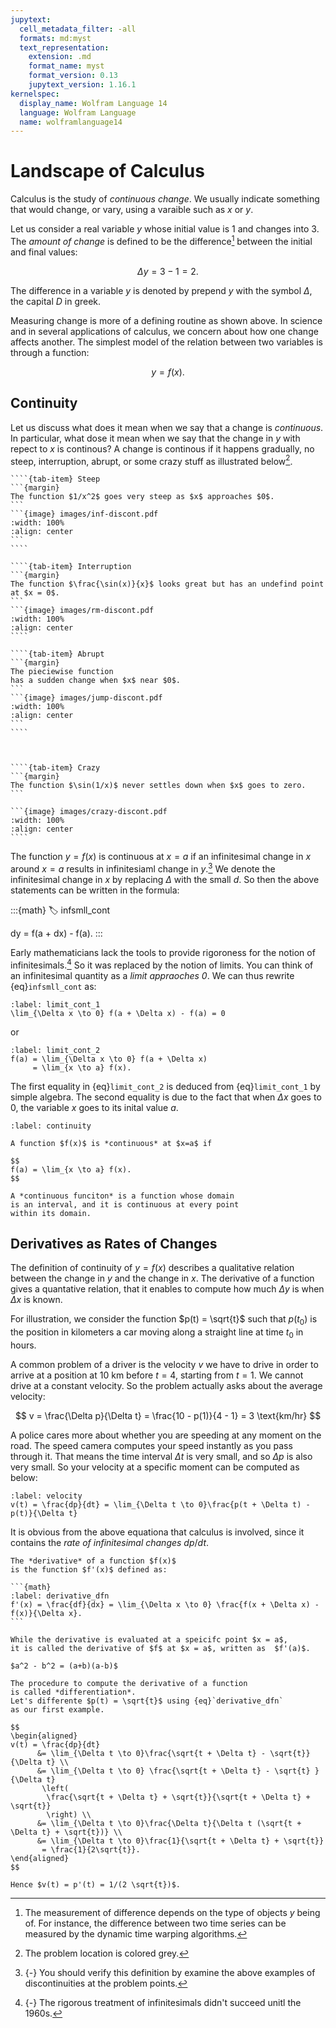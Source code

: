 ```yaml
---
jupytext:
  cell_metadata_filter: -all
  formats: md:myst
  text_representation:
    extension: .md
    format_name: myst
    format_version: 0.13
    jupytext_version: 1.16.1
kernelspec:
  display_name: Wolfram Language 14
  language: Wolfram Language
  name: wolframlanguage14
---
```


# Landscape of Calculus

Calculus is the study of *continuous change*.
We usually indicate something that would change,
or vary, using a varaible such as $x$ or $y$.

Let us consider a real variable $y$ 
whose initial value is $1$ and changes into $3$.
The *amount of change* is defined to 
be the difference[^distance] between the initial and final values:

$$
\Delta y = 3 - 1 = 2.
$$

The difference in a variable $y$ is denoted by prepend
$y$ with the symbol $\Delta$, the capital $D$ in greek.

[^distance]: The measurement of difference depends on
the type of objects $y$ being of.
For instance, the difference between two time series can
be measured by the dynamic time warping algorithms.

Measuring change is more of a defining routine as shown above.
In science and in several applications of calculus,
we concern about how one change affects another.
The simplest model of the relation between two variables
is through a function:

$$
y = f(x).
$$

## Continuity 

Let us discuss what does it mean when we say that a change is *continuous*.
In particular, what dose it mean when we say that the change in $y$
with repect to $x$ is continous?
A change is continous if it happens gradually, 
no steep, interruption, abrupt, or some crazy stuff as illustrated below[^discont-exmp-epilog].

[^discont-exmp-epilog]: The problem location is colored grey.

`````{tab-set}
````{tab-item} Steep
```{margin}
The function $1/x^2$ goes very steep as $x$ approaches $0$.
```
```{image} images/inf-discont.pdf
:width: 100%
:align: center
```
````

````{tab-item} Interruption
```{margin}
The function $\frac{\sin(x)}{x}$ looks great but has an undefind point at $x = 0$.
```
```{image} images/rm-discont.pdf
:width: 100%
:align: center
````

````{tab-item} Abrupt
```{margin}
The pieciewise function 
has a sudden change when $x$ near $0$.
```
```{image} images/jump-discont.pdf
:width: 100%
:align: center
```
````



````{tab-item} Crazy
```{margin}
The function $\sin(1/x)$ never settles down when $x$ goes to zero.
```

```{image} images/crazy-discont.pdf
:width: 100%
:align: center
````
`````


The function $y = f(x)$ is continuous at $x = a$
if an infinitesimal change in $x$ around $x = a$
results in infinitesiaml change in $y$.[^test-infsmll-cont]
We denote the infinitesimal change in $x$ by 
replacing $\Delta$ with the small $d$.
So then the above statements can be written in the formula:

:::{math}
:label: infsmll_cont

dy = f(a + dx) - f(a).
:::

[^test-infsmll-cont]: {-} You should verify 
this definition by examine the above examples
of discontinuities at the problem points.

Early mathematicians lack the tools to provide 
rigoroness for the notion of infinitesimals.[^infsmll-rebrand]
So it was replaced by the notion of limits.
You can think of an infinitesimal quantity as 
a *limit appraoches $0$*.
We can thus rewrite {eq}`infsmll_cont` as:

```{math}
:label: limit_cont_1
\lim_{\Delta x \to 0} f(a + \Delta x) - f(a) = 0
```

or

```{math}
:label: limit_cont_2
f(a) = \lim_{\Delta x \to 0} f(a + \Delta x)
     = \lim_{x \to a} f(x). 
```

The first equality in {eq}`limit_cont_2` is deduced from {eq}`limit_cont_1`
by simple algebra.
The second equality is due to the fact that when $\Delta x$ goes to $0$,
the variable $x$ goes to its inital value $a$.

[^infsmll-rebrand]: {-} The rigorous treatment of infinitesimals
didn't succeed unitl the 1960s.


```{prf:definition} Continuity
:label: continuity

A function $f(x)$ is *continuous* at $x=a$ if

$$
f(a) = \lim_{x \to a} f(x).
$$

A *continuous funciton* is a function whose domain
is an interval, and it is continuous at every point
within its domain.
```

## Derivatives as Rates of Changes

The definition of continuity of $y = f(x)$ describes 
a qualitative relation between the change in $y$ and the change in $x$.
The derivative of a function gives a quantative relation,
that it enables to compute how much $\Delta y$ is when $\Delta x$ is known.  

For illustration, we consider the function $p(t) = \sqrt{t}$ 
such that $p(t_0)$ is the position in kilometers 
a car moving along a straight line at time $t_0$ in hours.

A common problem of a driver is the velocity $v$ we have to drive in order to 
arrive at a position at $10$ km before $t = 4$, starting from $t = 1$.
We cannot drive at a constant velocity.
So the problem actually asks about the average velocity:

$$ 
v = \frac{\Delta p}{\Delta t} = \frac{10 - p(1)}{4 - 1} = 3 \text{km/hr}
$$


A police cares more about whether you are speeding at any moment
on the road.
The speed camera computes your speed instantly as you pass through it.
That means the time interval $\Delta t$ is very small,
and so $\Delta p$ is also very small.
So your velocity at a specific moment can be computed as below:

```{math}
:label: velocity
v(t) = \frac{dp}{dt} = \lim_{\Delta t \to 0}\frac{p(t + \Delta t) - p(t)}{\Delta t} 
```

It is obvious from the above equationa that calculus is involved, 
since it contains the *rate of infinitesimal changes* $dp/dt$.


````{prf:definition} Derivatives
The *derivative* of a function $f(x)$ 
is the function $f'(x)$ defined as:

```{math}
:label: derivative_dfn
f'(x) = \frac{df}{dx} = \lim_{\Delta x \to 0} \frac{f(x + \Delta x) - f(x)}{\Delta x}.
```

While the derivative is evaluated at a speicifc point $x = a$,
it is called the derivative of $f$ at $x = a$, written as  $f'(a)$.
````


```{margin}
$a^2 - b^2 = (a+b)(a-b)$
```

```{prf:example}
The procedure to compute the derivative of a function
is called *differentiation*.
Let's differente $p(t) = \sqrt{t}$ using {eq}`derivative_dfn`
as our first example.

$$
\begin{aligned}
v(t) = \frac{dp}{dt} 
      &= \lim_{\Delta t \to 0}\frac{\sqrt{t + \Delta t} - \sqrt{t}}{\Delta t} \\
      &= \lim_{\Delta t \to 0} \frac{\sqrt{t + \Delta t} - \sqrt{t} }{\Delta t}
       \left(
        \frac{\sqrt{t + \Delta t} + \sqrt{t}}{\sqrt{t + \Delta t} + \sqrt{t}} 
        \right) \\
      &= \lim_{\Delta t \to 0}\frac{\Delta t}{\Delta t (\sqrt{t + \Delta t} + \sqrt{t})} \\
      &= \lim_{\Delta t \to 0}\frac{1}{\sqrt{t + \Delta t} + \sqrt{t}}
       = \frac{1}{2\sqrt{t}}.
\end{aligned}
$$

Hence $v(t) = p'(t) = 1/(2 \sqrt{t})$.
```

